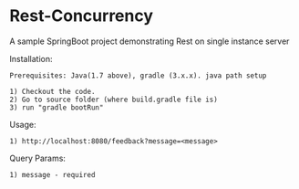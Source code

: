 # Rest-Concurrency
A sample SpringBoot project demonstrating Rest on single instance server

Installation:

	Prerequisites: Java(1.7 above), gradle (3.x.x). java path setup
 
	1) Checkout the code. 
	2) Go to source folder (where build.gradle file is)
	3) run "gradle bootRun"

Usage: 

	1) http://localhost:8080/feedback?message=<message>

Query Params: 

	1) message - required


